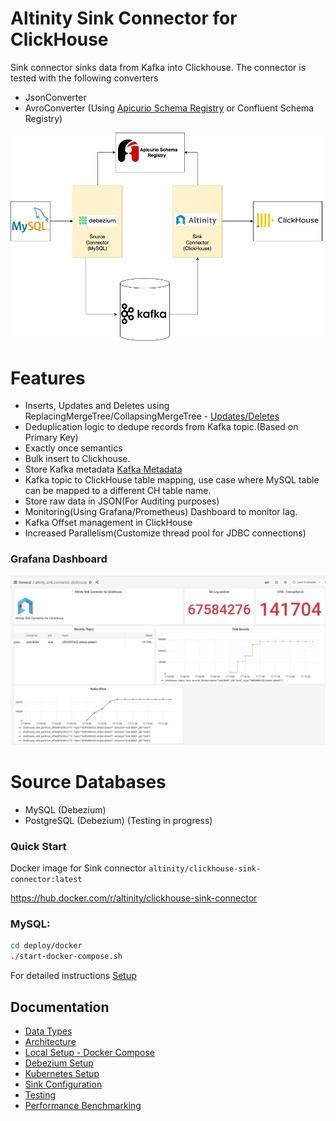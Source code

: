 # Altinity Sink Connector for ClickHouse

Sink connector sinks data from Kafka into Clickhouse.
The connector is tested with the following converters
- JsonConverter
- AvroConverter (Using [Apicurio Schema Registry](https://www.apicur.io/registry/) or Confluent Schema Registry)

![](doc/img/sink_connector_mysql_architecture.jpg)
# Features
- Inserts, Updates and Deletes using ReplacingMergeTree/CollapsingMergeTree - [Updates/Deletes](doc/mutable_data.md)
- Deduplication logic to dedupe records from Kafka topic.(Based on Primary Key)
- Exactly once semantics 
- Bulk insert to Clickhouse. 
- Store Kafka metadata [Kafka Metadata](doc/Kafka_metadata.md)
- Kafka topic to ClickHouse table mapping, use case where MySQL table can be mapped to a different CH table name.
- Store raw data in JSON(For Auditing purposes)
- Monitoring(Using Grafana/Prometheus) Dashboard to monitor lag.
- Kafka Offset management in ClickHouse
- Increased Parallelism(Customize thread pool for JDBC connections)

### Grafana Dashboard
![](doc/img/Grafana_dashboard.png)

# Source Databases
- MySQL (Debezium)
- PostgreSQL (Debezium) (Testing in progress)

### Quick Start
Docker image for Sink connector `altinity/clickhouse-sink-connector:latest`

https://hub.docker.com/r/altinity/clickhouse-sink-connector

### MySQL:
```bash
cd deploy/docker
./start-docker-compose.sh 
```
For detailed instructions [Setup](doc/setup.md)
## Documentation
- [Data Types](doc/DataTypes.md)
- [Architecture](doc/architecture.md)
- [Local Setup - Docker Compose](doc/setup.md)
- [Debezium Setup](doc/debezium_setup.md)
- [Kubernetes Setup](doc/k8s_pipeline_setup.md)
- [Sink Configuration](doc/sink_configuration.md)
- [Testing](doc/TESTING.md)
- [Performance Benchmarking](doc/Performance.md)
